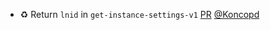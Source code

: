- ♻️ Return `lnid` in `get-instance-settings-v1` [PR](https://github.com/laminlabs/laminhub/pull/1380) [@Koncopd](https://github.com/Koncopd)
